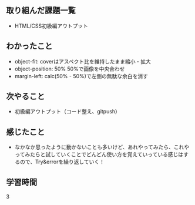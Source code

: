 ## 取り組んだ課題一覧
- HTML/CSS初級編アウトプット
## わかったこと
- object-fit: coverはアスペクト比を維持したまま縮小・拡大
- object-position: 50% 50%で画像を中央合わせ
- margin-left: calc(50% - 50%)で左側の無駄な余白を消す
## 次やること
- 初級編アウトプット（コード整え、gitpush）
## 感じたこと
- なかなか思ったように動かないことも多いけど、あれやってみたら、これやってみたらと試していくことでどんどん使い方を覚えていっている感じはするので、Try&errorを繰り返していく！
## 学習時間
3